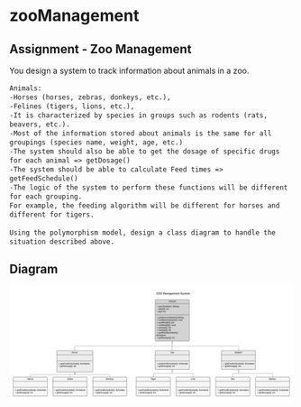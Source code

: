 # zooManagement



## Assignment - Zoo Management

You design a system to track information about animals in a zoo.

```
Animals:
-Horses (horses, zebras, donkeys, etc.),
-Felines (tigers, lions, etc.),
-It is characterized by species in groups such as rodents (rats, beavers, etc.).
-Most of the information stored about animals is the same for all groupings (species name, weight, age, etc.)
-The system should also be able to get the dosage of specific drugs for each animal => getDosage()
-The system should be able to calculate Feed times => getFeedSchedule()
-The logic of the system to perform these functions will be different for each grouping. 
For example, the feeding algorithm will be different for horses and different for tigers.

Using the polymorphism model, design a class diagram to handle the situation described above.
```

## Diagram

![Diagram](https://github.com/fatihkallem/zooManagement/blob/7f2d0e927c88542082b50e37c9fbd0b170dcb914/zoo.png)
